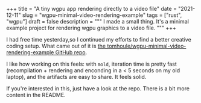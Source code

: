 +++
title = "A tiny wgpu app rendering directly to a video file"
date = "2021-12-11"
slug = "wgpu-minimal-video-rendering-example"
tags = ["rust", "wgpu"]
draft = false
description = """
I made a small thing. It's a minimal example project for rendering wgpu
graphics to a video file.
"""
+++

I had free time yesterday,so I continued my efforts to find a better creative
coding setup. What came out of it is [the
tomhoule/wgpu-minimal-video-rendering-example GitHub
repo](https://github.com/tomhoule/wgpu-minimal-video-rendering-example).

I like how working on this feels: with `mold`, iteration time is pretty fast
(recompilation + rendering and enconding in a < 5 seconds on my old laptop),
and the artifacts are easy to share. It feels solid.

If you're interested in this, just have a look at the repo. There is a bit more
content in the README.
